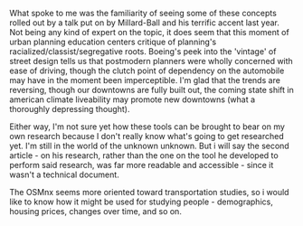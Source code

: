 What spoke to me was the familiarity of seeing some of these concepts rolled out by a talk put on by Millard-Ball and his terrific accent last year. Not being any kind of expert on the topic, it does seem that this moment of urban planning education centers critique of planning's racialized/classist/segregative roots. Boeing's peek into the 'vintage' of street design tells us that postmodern planners were wholly concerned with ease of driving, though the clutch point of dependency on the automobile may have in the moment been imperceptible. I'm glad that the trends are reversing, though our downtowns are fully built out, the coming state shift in american climate liveability may promote new downtowns (what a thoroughly depressing thought). 

Either way, I'm not sure yet how these tools can be brought to bear on my own research because I don't really know what's going to get researched yet. I'm still in the world of the unknown unknown. But i will say the second article - on his research, rather than the one on the tool he developed to perform said research, was far more readable and accessible - since it wasn't a technical document. 

The OSMnx seems more oriented toward transportation studies, so i would like to know how it might be used for studying people - demographics, housing prices, changes over time, and so on. 


```python

```
